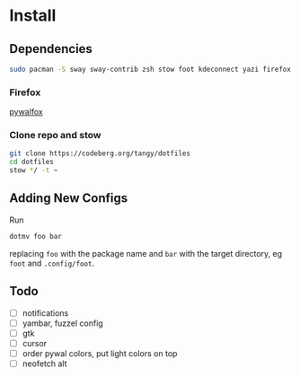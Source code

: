 # Install

## Dependencies
```bash
sudo pacman -S sway sway-contrib zsh stow foot kdeconnect yazi firefox freecad btop neofetch gammastep ttf-iosevka-nerd
```
### Firefox
[pywalfox](https://addons.mozilla.org/en-US/firefox/addon/pywalfox/)

### Clone repo and stow
```bash
git clone https://codeberg.org/tangy/dotfiles
cd dotfiles
stow */ -t ~
```

## Adding New Configs
Run
```bash
dotmv foo bar
```
replacing `foo` with the package name and `bar` with the target directory, eg `foot` and `.config/foot`.
## Todo
- [ ] notifications
- [ ] yambar, fuzzel config
- [ ] gtk
- [ ] cursor
- [ ] order pywal colors, put light colors on top
- [ ] neofetch alt
